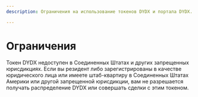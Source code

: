 ```yaml
---
description: Ограничения на использование токенов DYDX и портала DYDX.

---
```


# Ограничения

Токен DYDX недоступен в Соединенных Штатах и других запрещенных юрисдикциях. Если вы резидент либо зарегистрированы в качестве юридического лица или имеете штаб-квартиру в Соединенных Штатах Америки или другой запрещенной юрисдикции, вам не разрешается получать распределение DYDX или совершать сделки с этим токеном.

